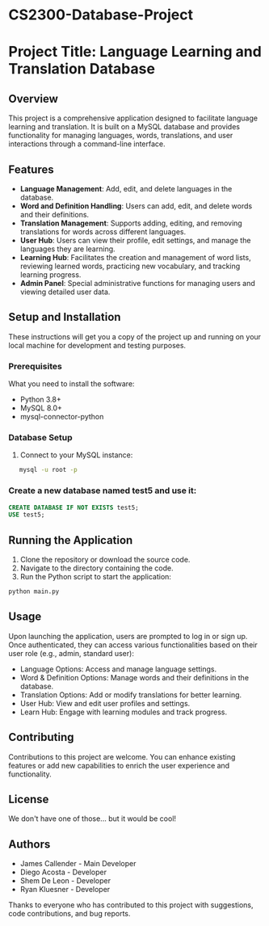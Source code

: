 # CS2300-Database-Project

# Project Title: Language Learning and Translation Database

## Overview
This project is a comprehensive application designed to facilitate language learning and translation. It is built on a MySQL database and provides functionality for managing languages, words, translations, and user interactions through a command-line interface.

## Features
- **Language Management**: Add, edit, and delete languages in the database.
- **Word and Definition Handling**: Users can add, edit, and delete words and their definitions.
- **Translation Management**: Supports adding, editing, and removing translations for words across different languages.
- **User Hub**: Users can view their profile, edit settings, and manage the languages they are learning.
- **Learning Hub**: Facilitates the creation and management of word lists, reviewing learned words, practicing new vocabulary, and tracking learning progress.
- **Admin Panel**: Special administrative functions for managing users and viewing detailed user data.

## Setup and Installation

These instructions will get you a copy of the project up and running on your local machine for development and testing purposes.

### Prerequisites

What you need to install the software:

- Python 3.8+
- MySQL 8.0+
- mysql-connector-python

### Database Setup
1. Connect to your MySQL instance:
```bash
   mysql -u root -p
   ```

### Create a new database named test5 and use it:

```sql
CREATE DATABASE IF NOT EXISTS test5;
USE test5;
```
## Running the Application
1. Clone the repository or download the source code.
2. Navigate to the directory containing the code.
3. Run the Python script to start the application:
```bash
python main.py
```
## Usage
Upon launching the application, users are prompted to log in or sign up. Once authenticated, they can access various functionalities based on their user role (e.g., admin, standard user):

- Language Options: Access and manage language settings.
- Word & Definition Options: Manage words and their definitions in the database.
- Translation Options: Add or modify translations for better learning.
- User Hub: View and edit user profiles and settings.
- Learn Hub: Engage with learning modules and track progress.

## Contributing
Contributions to this project are welcome. You can enhance existing features or add new capabilities to enrich the user experience and functionality.

## License
We don't have one of those... but it would be cool!

## Authors
- James Callender - Main Developer
- Diego Acosta - Developer
- Shem De Leon - Developer
- Ryan Kluesner - Developer

Thanks to everyone who has contributed to this project with suggestions, code contributions, and bug reports.
